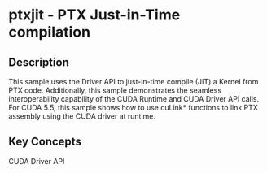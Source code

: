 # ptxjit - PTX Just-in-Time compilation

## Description

This sample uses the Driver API to just-in-time compile (JIT) a Kernel from PTX code. Additionally, this sample demonstrates the seamless interoperability capability of the CUDA Runtime and CUDA Driver API calls.  For CUDA 5.5, this sample shows how to use cuLink* functions to link PTX assembly using the CUDA driver at runtime.

## Key Concepts

CUDA Driver API
